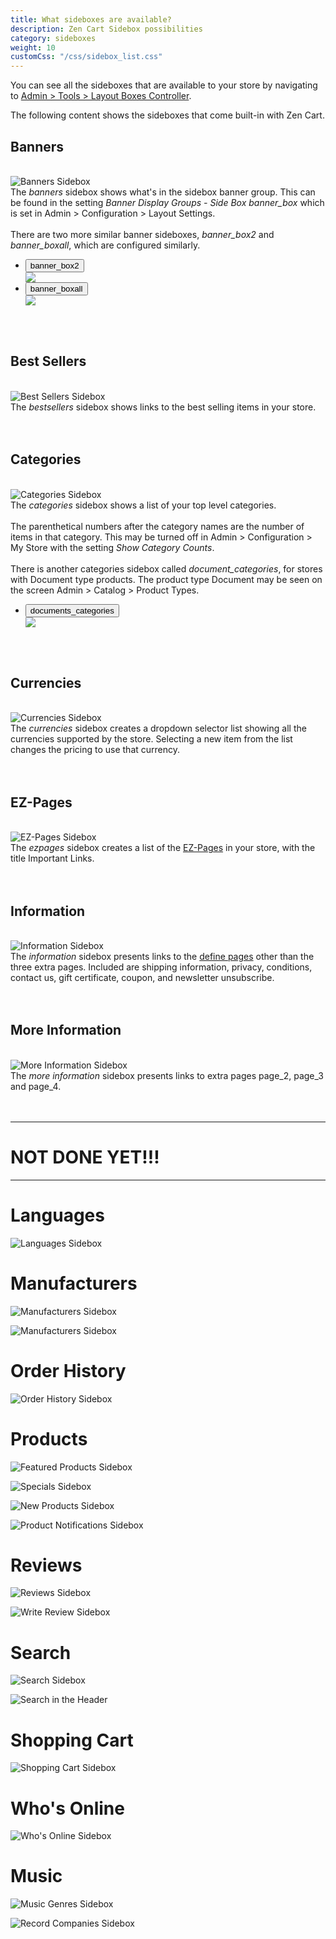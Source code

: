 ```yaml
---
title: What sideboxes are available? 
description: Zen Cart Sidebox possibilities
category: sideboxes
weight: 10
customCss: "/css/sidebox_list.css"
---
```


You can see all the sideboxes that are available to your store by navigating to [Admin > Tools > Layout Boxes Controller](/user/admin_pages/tools/layout_boxes_controller/). 

The following content shows the sideboxes that come built-in with Zen Cart. 

## Banners 

<br>
<div>
   <div class="img_col"> 
      <img alt="Banners Sidebox" src="/images/sidebox_banner_box.png" />
   </div>
   <div class="notes_col">
      The <i>banners</i> sidebox shows what's in the sidebox banner group. 
This can be found in the setting <i>Banner Display Groups - Side Box banner_box</i> which is set in Admin > Configuration > Layout Settings. 
      <br><br>
      There are two more similar banner sideboxes, <i>banner_box2</i> and <i>banner_boxall</i>, which are configured similarly.

<ul>

<li>
<button type="button" class="btn btn-link" data-toggle="modal" data-target="#banner_box2">banner_box2</button>
<div id="banner_box2" class="modal fade" tabindex="-1" role="dialog">
  <div class="modal-dialog">
    <div class="modal-content">
        <div class="modal-body">
            <img src="/images/sidebox_banner_box2.png" class="img-responsive">
        </div>
    </div>
  </div>
</div>
</li>

<li>
<button type="button" class="btn btn-link" data-toggle="modal" data-target="#banner_boxall">banner_boxall</button>
<div id="banner_boxall" class="modal fade" tabindex="-1" role="dialog">
  <div class="modal-dialog">
    <div class="modal-content">
        <div class="modal-body">
            <img src="/images/sidebox_banner_box_all.png" class="img-responsive">
        </div>
    </div>
  </div>
</div>
</li>
</ul>

   </div>
<br clear="all">
<br>

## Best Sellers 

<br>
<div>
   <div class="img_col"> 
      <img alt="Best Sellers Sidebox" src="/images/sidebox_bestsellers.png" />
   </div>
   <div class="notes_col">
      The <i>bestsellers</i> sidebox shows links to the best selling items in your store. 
   </div>
<br clear="all">
<br>

## Categories 

<br>
<div>
   <div class="img_col"> 
      <img alt="Categories Sidebox" src="/images/sidebox_categories.png" />
   </div>
   <div class="notes_col">
      The <i>categories</i> sidebox shows a list of your top level categories.
      <br><br>
      The parenthetical numbers after the category names are the number of items in that category.  This may be turned off in Admin > Configuration > My Store with the setting <i>Show Category Counts</i>. 
      <br><br>
       There is another categories sidebox called <i>document_categories</i>, for stores with Document type products. The product type Document may be seen on the screen Admin > Catalog > Product Types. 
<ul>
<li>
<button type="button" class="btn btn-link" data-toggle="modal" data-target="#documents_categories">documents_categories</button>
<div id="documents_categories" class="modal fade" tabindex="-1" role="dialog">
  <div class="modal-dialog">
    <div class="modal-content">
        <div class="modal-body">
            <img src="/images/sidebox_documents_categories.png" class="img-responsive">
        </div>
    </div>
  </div>
</div>
</li>
</ul>
   </div>
<br clear="all">
<br>

## Currencies 

<br>
<div>
   <div class="img_col"> 
      <img alt="Currencies Sidebox" src="/images/sidebox_currencies.png" />
   </div>
   <div class="notes_col">
      The <i>currencies</i> sidebox creates a dropdown selector list showing all the currencies supported by the store.  Selecting a new item from the list changes the pricing to use that currency. 
   </div>
<br clear="all">
<br>

## EZ-Pages 

<br>
<div>
   <div class="img_col"> 
      <img alt="EZ-Pages Sidebox" src="/images/sidebox_ezpages.png" />
   </div>
   <div class="notes_col">
      The <i>ezpages</i> sidebox creates a list of the <a href="/user/ezpages/what_are_ezpages">EZ-Pages</a> in your store, with the title Important Links.
   </div>
<br clear="all">
<br>

## Information

<br>
<div>
   <div class="img_col"> 
      <img alt="Information Sidebox" src="/images/sidebox_information.png" />
   </div>
   <div class="notes_col">
      The <i>information</i> sidebox presents links to the <a href="/user/template/define_pages">define pages</a> other than the three extra pages.  Included are shipping information, privacy, conditions, contact us, gift certificate, coupon, and newsletter unsubscribe. 
   </div>
<br clear="all">
<br>


## More Information

<br>
<div>
   <div class="img_col">
      <img alt="More Information Sidebox" src="/images/sidebox_more_information.png" />
   </div>
   <div class="notes_col"> 
      The <i>more information</i> sidebox presents links to extra pages page_2, page_3 and page_4.  
   </div>
</div>
<br clear="all">
<br>


<hr> 

# NOT DONE YET!!! 

<hr> 

# Languages

![Languages Sidebox](/images/sidebox_languages.png)

# Manufacturers

![Manufacturers Sidebox](/images/sidebox_manufacturers.png)

![Manufacturers Sidebox](/images/sidebox_manufacturers_info.png)

# Order History

![Order History Sidebox](/images/sidebox_order_history.png)

# Products

![Featured Products Sidebox](/images/sidebox_featured.png)

![Specials Sidebox](/images/sidebox_specials.png)

![New Products Sidebox](/images/sidebox_new_products.png)

![Product Notifications Sidebox](/images/sidebox_product_notifications.png)

# Reviews

![Reviews Sidebox](/images/sidebox_reviews.png)

![Write Review Sidebox](/images/sidebox_write_review.png)

# Search

![Search Sidebox](/images/sidebox_search.png)
	
![Search in the Header](/images/sidebox_search_header.png)
	
# Shopping Cart

![Shopping Cart Sidebox](/images/sidebox_shopping_cart.png)
	
# Who's Online

![Who's Online Sidebox](/images/sidebox_whos_online.png)
	
# Music

![Music Genres Sidebox](/images/sidebox_music_genres.png)

![Record Companies Sidebox](/images/sidebox_record_companies.png)

